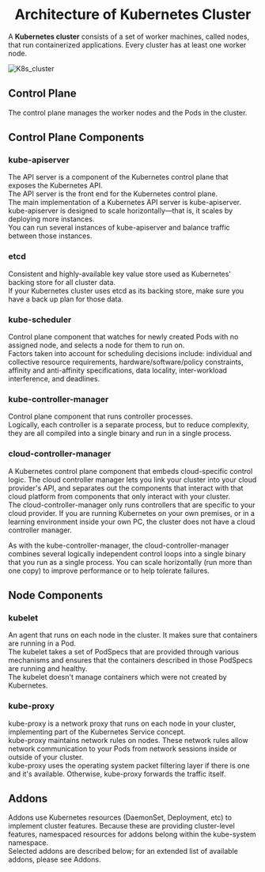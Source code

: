 <div align="center">
  <h1> Architecture of Kubernetes Cluster </h1>
</div>

A **Kubernetes cluster** consists of a set of worker machines, called nodes, that run containerized applications. Every cluster has at least one worker node. <br>

![K8s_cluster](https://github.com/Vrukshali-26/DevOps/blob/main/images/K8s_cluster.png)
<br>

## Control Plane
The control plane manages the worker nodes and the Pods in the cluster. <br>

## Control Plane Components

### kube-apiserver
The API server is a component of the Kubernetes control plane that exposes the Kubernetes API. <br>
The API server is the front end for the Kubernetes control plane. <br>
The main implementation of a Kubernetes API server is kube-apiserver. <br>
kube-apiserver is designed to scale horizontally—that is, it scales by deploying more instances. <br>
You can run several instances of kube-apiserver and balance traffic between those instances. <br>

### etcd
Consistent and highly-available key value store used as Kubernetes' backing store for all cluster data. <br>
If your Kubernetes cluster uses etcd as its backing store, make sure you have a back up plan for those data. <br>

### kube-scheduler
Control plane component that watches for newly created Pods with no assigned node, and selects a node for them to run on. <br>
Factors taken into account for scheduling decisions include: individual and collective resource requirements, hardware/software/policy constraints, affinity and anti-affinity specifications, data locality, inter-workload interference, and deadlines. <br>

### kube-controller-manager
Control plane component that runs controller processes. <br>
Logically, each controller is a separate process, but to reduce complexity, they are all compiled into a single binary and run in a single process. <br>


### cloud-controller-manager
A Kubernetes control plane component that embeds cloud-specific control logic. The cloud controller manager lets you link your cluster into your cloud provider's API, and separates out the components that interact with that cloud platform from components that only interact with your cluster. <br>
The cloud-controller-manager only runs controllers that are specific to your cloud provider. If you are running Kubernetes on your own premises, or in a learning environment inside your own PC, the cluster does not have a cloud controller manager. <br>

As with the kube-controller-manager, the cloud-controller-manager combines several logically independent control loops into a single binary that you run as a single process. You can scale horizontally (run more than one copy) to improve performance or to help tolerate failures. <br>


## Node Components

### kubelet
An agent that runs on each node in the cluster. It makes sure that containers are running in a Pod. <br>
The kubelet takes a set of PodSpecs that are provided through various mechanisms and ensures that the containers described in those PodSpecs are running and healthy.  <br>
The kubelet doesn't manage containers which were not created by Kubernetes. <br>

### kube-proxy
kube-proxy is a network proxy that runs on each node in your cluster, implementing part of the Kubernetes Service concept. <br>
kube-proxy maintains network rules on nodes. These network rules allow network communication to your Pods from network sessions inside or outside of your cluster. <br>
kube-proxy uses the operating system packet filtering layer if there is one and it's available. Otherwise, kube-proxy forwards the traffic itself. <br>


## Addons
Addons use Kubernetes resources (DaemonSet, Deployment, etc) to implement cluster features. Because these are providing cluster-level features, namespaced resources for addons belong within the kube-system namespace. <br>
Selected addons are described below; for an extended list of available addons, please see Addons. <br>

